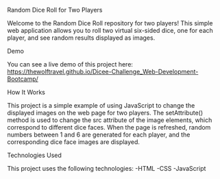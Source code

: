 Random Dice Roll for Two Players

Welcome to the Random Dice Roll repository for two players! This simple web application allows you to roll two virtual six-sided dice, one for each player, and see random results displayed as images.


Demo

You can see a live demo of this project here: https://thewolftravel.github.io/Dicee-Challenge_Web-Development-Bootcamp/


How It Works

This project is a simple example of using JavaScript to change the displayed images on the web page for two players. The setAttribute() method is used to change the src attribute of the image elements, which correspond to different dice faces. When the page is refreshed, random numbers between 1 and 6 are generated for each player, and the corresponding dice face images are displayed.


Technologies Used

This project uses the following technologies:
-HTML
-CSS
-JavaScript
